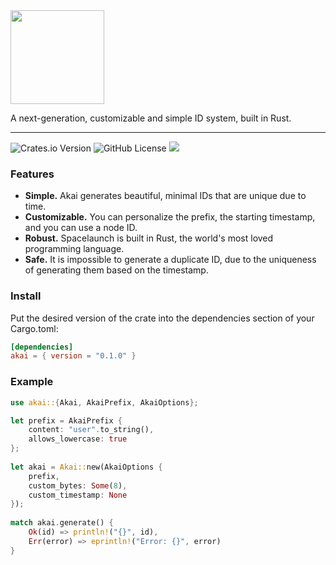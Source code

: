 <img src="https://file.coffee/u/GReDxY1Asexh7lm1HPuv3.png" width="150">


A next-generation, customizable and simple ID system, built in Rust.

---

![Crates.io Version](https://img.shields.io/crates/v/akai)
![GitHub License](https://img.shields.io/github/license/aidakdev/akai)
<a href="https://twitter.com/prfzpx">
    <img src="https://img.shields.io/badge/Twitter-00acee?logo=twitter&logoColor=white" />
</a>

### Features
- **Simple.** Akai generates beautiful, minimal IDs that are unique due to time.
- **Customizable.** You can personalize the prefix, the starting timestamp, and you can use a node ID.
- **Robust.** Spacelaunch is built in Rust, the world's most loved programming language.
- **Safe.** It is impossible to generate a duplicate ID, due to the uniqueness of generating them based on the timestamp.

### Install

Put the desired version of the crate into the dependencies section of your Cargo.toml:

```toml
[dependencies]
akai = { version = "0.1.0" }
```

### Example
```rs
use akai::{Akai, AkaiPrefix, AkaiOptions};

let prefix = AkaiPrefix {
    content: "user".to_string(),
    allows_lowercase: true
};
    
let akai = Akai::new(AkaiOptions {
    prefix,
    custom_bytes: Some(8),
    custom_timestamp: None
});
    
match akai.generate() {
    Ok(id) => println!("{}", id),
    Err(error) => eprintln!("Error: {}", error)
}
```